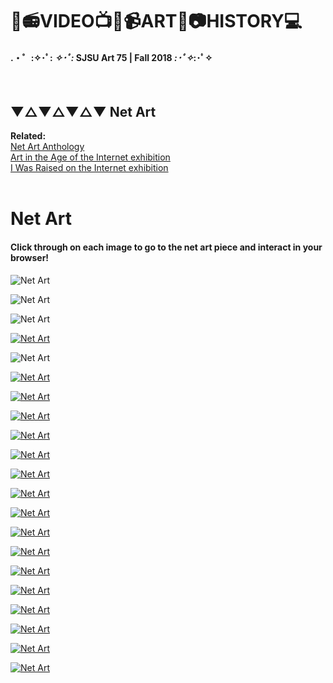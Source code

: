 # 🎥📻VIDEO📺💾📹ART📼📷HISTORY💻
#### .・゜:✧･ﾟ: *✧･ﾟ:* SJSU Art 75 | Fall 2018 *:･ﾟ✧*:･ﾟ✧
</br>

## ▼△▼△▼△▼ Net Art

**Related:** <br>
[Net Art Anthology](https://anthology.rhizome.org/)<br>
[Art in the Age of the Internet exhibition](https://www.icaboston.org/exhibitions/art-age-internet-1989-today) <br>
[I Was Raised on the Internet exhibition](https://mcachicago.org/Exhibitions/2018/I-Was-Raised-On-The-Internet)
<br>
<br>


# Net Art
#### **Click through on each image to go to the net art piece and interact in your browser!**

![Net Art](images/Art74_NetArt.001.jpeg)

![Net Art](images/Art74_NetArt.002.jpeg)

![Net Art](images/Art74_NetArt.003.jpeg)

[![Net Art](images/Art74_NetArt.004.jpeg)](http://www.linkoln.net/complex/)

![Net Art](images/Art74_NetArt.005.jpeg)

[![Net Art](images/Art74_NetArt.006.jpeg)](http://jodi.org/)

[![Net Art](images/Art74_NetArt.007.jpeg)](joid.org/archive/)

[![Net Art](images/Art74_NetArt.008.jpeg)](http://archive.rhizome.org/anthology/automatic-rain.html)

[![Net Art](images/Art74_NetArt.009.jpeg)](http://www.irational.org/heath/_readme.html)

[![Net Art](images/Art74_NetArt.010.jpeg)](www.teleportacia.org/war/)

[![Net Art](images/Art74_NetArt.011.jpeg)](http://www.paperrad.org/newindex.html)

[![Net Art](images/Art74_NetArt.012.jpeg)](http://everythingiveeverwantedtoknow.com/)

[![Net Art](images/Art74_NetArt.013.jpeg)](http://intotime.com/)

[![Net Art](images/Art74_NetArt.014.jpeg)](http://9-eyes.com/)

[![Net Art](images/Art74_NetArt.015.jpeg)](https://www.cameronsworld.net/9)

[![Net Art](images/Art74_NetArt.016.jpeg)](https://0100101110101101.org/biennale-py/)

[![Net Art](images/Art74_NetArt.017.jpeg)](http://mazamedia.com/isp/)

[![Net Art](images/Art74_NetArt.018.jpeg)](http://mirrrroring.net/)

[![Net Art](images/Art74_NetArt.019.jpeg)](http://www.thisisnotaplace.com/)

[![Net Art](images/Art74_NetArt.020.jpeg)](http://www.anthonyantonellis.com/bliss/)

[![Net Art](images/Art74_NetArt.021.jpeg)](https://anthology.rhizome.org/)

